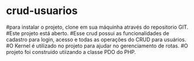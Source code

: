 # crud-usuarios
#para instalar o projeto, clone em sua máquinha através do repositorio GIT.
#Este projeto está aberto.
#Esse crud possui as funcionalidades de cadastro para login, acesso e todas as operações do CRUD para usuários.
#O Kernel é utilizado no projeto para ajudar no gerenciamento de rotas.
#O projeto foi construido utiizando a classe PDO do PHP.
